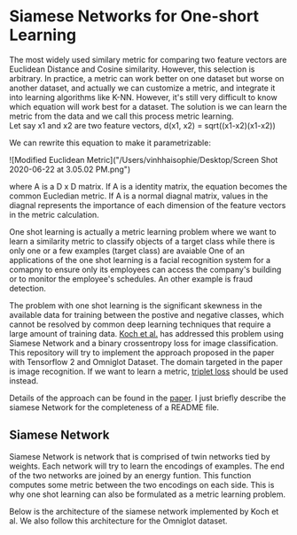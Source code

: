 # Siamese Networks for One-short Learning

The most widely used similary metric for comparing two feature vectors are Euclidean Distance and Cosine similarity. However, this selection is arbitrary. In practice, a metric can work better on one dataset but worse  on another dataset, and actually we can customize a metric, and integrate it into learning algorithms like K-NN. However, it's still very difficult to know which equation will work best for a dataset. The solution is we can learn the metric from the data and we call this process  metric learning.   
Let say x1 and x2 are two feature vectors, 
  d(x1, x2) = sqrt((x1-x2)(x1-x2))

We can rewrite this equation to make it parametrizable:

![Modified Euclidean Metric]("/Users/vinhhaisophie/Desktop/Screen Shot 2020-06-22 at 3.05.02 PM.png")

where A is a D x D matrix. If A is a identity matrix, the equation becomes the common Eucledian metric. If A is a normal diagnal matrix, values in the diagnal represents the importance of each dimension of the feature vectors in the metric calculation.

One shot learning is actually a metric learning problem where we want to learn a similarity metric to classify objects of a target class while there is only one or a few examples (target class) are avaiable
One of an applications of the one shot learning is a facial recognition system for a comapny to ensure only its employees can access the company's building or to monitor the employee's schedules. An other example is fraud detection.

The problem with one shot learning is the significant skewness in the available data for training between the postive and negative classes, which cannot be resolved by common deep learning techniques that require a large amount of training data. [Koch et al.](https://www.cs.cmu.edu/~rsalakhu/papers/oneshot1.pdf) has addressed this problem using Siamese Network and a binary crossentropy loss for image classification. This repository will try to implement the approach proposed in the paper with Tensorflow 2 and Omniglot Dataset. The domain targeted in the paper is image recognition. If we want to learn a metric, [triplet loss](https://omoindrot.github.io/triplet-loss) should be used instead.

Details of the approach can be found in the [paper](https://www.cs.cmu.edu/~rsalakhu/papers/oneshot1.pdf). I just briefly describe the siamese Network for the completeness of a README file.

## Siamese Network

Siamese Network is network that is comprised of twin networks tied by weights. Each network will try to learn the encodings of examples. The end of the two networks are joined by an energy funtion. This function computes some metric between the two encodings on each side. This is why one shot learning can also be formulated as a metric learning problem.  

Below is the architecture of the siamese network implemented by Koch et al. We also follow this architecture for the Omniglot dataset.
